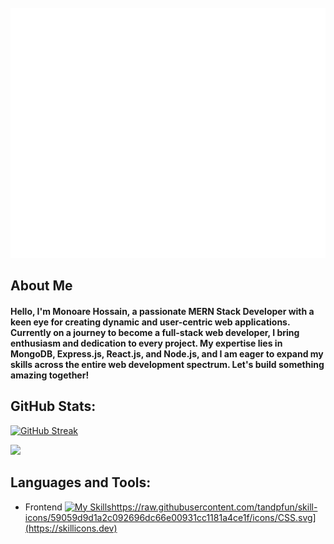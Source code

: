 <div align="center">
	<br>
	<a href="https://raw.githubusercontent.com/sindresorhus/css-in-readme-like-wat/main/readme.md">
	<a href="https://github.com/sindresorhus/css-in-readme-like-wat/blame/main/header.svg">
		<img src="header.svg" width="1200" height="400" alt="Click to see the source">
	</a>
	<br>
</div>


## About Me
#### Hello, I'm Monoare Hossain, a passionate MERN Stack Developer with a keen eye for creating dynamic and user-centric web applications. Currently on a journey to become a full-stack web developer, I bring enthusiasm and dedication to every project. My expertise lies in MongoDB, Express.js, React.js, and Node.js, and I am eager to expand my skills across the entire web development spectrum. Let's build something amazing together!


## GitHub Stats:

[![GitHub Streak](https://github-readme-streak-stats.herokuapp.com?user=monoare&theme=monokai)](https://git.io/streak-stats)

![](http://github-profile-summary-cards.vercel.app/api/cards/repos-per-language?username=monoare&theme=default)

## Languages and Tools:
- Frontend
  [![My Skills]([https://skillicons.dev/icons?i=js,html,css,wasm)](https://raw.githubusercontent.com/tandpfun/skill-icons/59059d9d1a2c092696dc66e00931cc1181a4ce1f/icons/CSS.svg)https://raw.githubusercontent.com/tandpfun/skill-icons/59059d9d1a2c092696dc66e00931cc1181a4ce1f/icons/CSS.svg](https://skillicons.dev)
